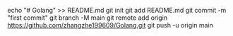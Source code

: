 echo "# Golang" >> README.md
git init
git add README.md
git commit -m "first commit"
git branch -M main
git remote add origin https://github.com/zhangzhe199609/Golang.git
git push -u origin main
